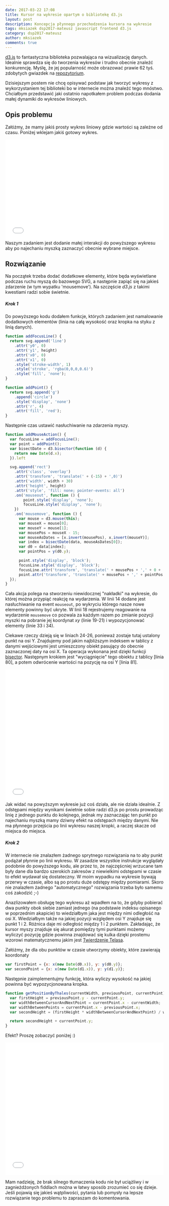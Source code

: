 ```yaml
---
date: 2017-03-22 17:08
title: Kursor na wykresie opartym o bibliotekę d3.js
layout: post
description: Koncepcja płynnego przechodzenia kursora na wykresie
tags: mksiazek dsp2017-mateusz javascript frontend d3.js
category: dsp2017-mateusz
author: mksiazek
comments: true
---
```


[d3.js](https://d3js.org/) to fantastyczna biblioteka pozwalająca na wizualizację danych. Idealnie sprawdza się do
tworzenia wykresów i trudno obecnie znaleźć konkurencję. Myślę, że jej popularność może obrazować prawie 62 tyś. zdobytych
gwiazdek na [repozytorium](https://github.com/d3/d3).

Dzisiejszym postem nie chcę opisywać podstaw jak tworzyć wykresy z wykorzystaniem tej biblioteki bo w internecie można
znaleźć tego mnóstwo. Chciałbym przedstawić jaki ostatnio napotkałem problem podczas dodania małej dynamiki do wykresów
liniowych.

## Opis problemu
Załóżmy, że mamy jakiś prosty wykres liniowy gdzie wartości są zależne od czasu. Poniżej wklejam jakiś gotowy wykres. 
<iframe width="100%" height="320" src="//jsfiddle.net/mejt/tzs0LyL9/6/embedded/result,js,css/" allowfullscreen="allowfullscreen" frameborder="0"></iframe>
Naszym zadaniem jest dodanie małej interakcji do powyższego wykresu aby po najechaniu myszką zaznaczyć obecnie wybrane
miejsce. 

## Rozwiązanie
Na początek trzeba dodać dodatkowe elementy, które będa wyświetlane podczas ruchu myszą do bazowego SVG, a następnie
zapiąć się na jakieś zdarzenie (w tym wypatku 'mousemove'). Na szczęście *d3.js* z takimi kwestiami radzi sobie świetnie.

##### Krok 1
Do powyższego kodu dodałem funkcje, których zadaniem jest namalowanie dodatkowych elementów (linia na całą wysokość oraz
kropka na styku z linią danych).

~~~ javascript
function addFocusLine() {
  return svg.append('line')
    .attr('y0', 0)
    .attr('y1', height)
    .attr('x0', 0)
    .attr('x1', 0)
    .style('stroke-width', 1)
    .style('stroke', 'rgba(0,0,0,0.6)')
    .style('fill', 'none');
}

function addPoint() {
  return svg.append('g')
    .append('circle')
    .style('display', 'none')
    .attr('r', 4)
    .attr('fill', 'red');
}
~~~
Następnie czas ustawić nasłuchiwanie na zdarzenia myszy.
~~~ javascript
function addMouseAction() {
  var focusLine = addFocusLine();
  var point = addPoint();
  var bisectDate = d3.bisector(function (d) {
    return new Date(d.x);
  }).left

  svg.append('rect')
    .attr('class', 'overlay')
    .attr('transform', 'translate(' + (-15) + ',0)')
    .attr('width', width + 30)
    .attr('height', height)
    .attr('style', 'fill: none; pointer-events: all')
    .on('mouseout', function () {
    	point.style('display', 'none');
    	focusLine.style('display', 'none');
    })
    .on('mousemove', function () {
      var mouse = d3.mouse(this);
      var mouseX = mouse[0];
      var mouseY = mouse[1];
      var mousePos = mouseX - 15;
      var mouseAsDates = [x.invert(mousePos), x.invert(mouseY)];
      var index = bisectDate(data, mouseAsDates[0]);
      var d0 = data[index];
      var pointPos = y(d0.y);

      point.style('display', 'block');
      focusLine.style('display', 'block');
      focusLine.attr('transform', 'translate(' + mousePos + ',' + 0 + ')');
      point.attr('transform', 'translate(' + mousePos + ',' + pointPos + ')');
  });
}
~~~
Cała akcja polega na stworzeniu niewidocznej "nakładki" na wykresie, do której można przypiąć reakcję na wydarzenia. 
W linii 14 dodane jest nasłuchiwanie na event `mouseout`, po wykryciu którego nasze nowe elementy powinny być ukryte.
W linii 18 rejestrujemy reagowanie na wydarzenie `mousemove` co pozwala za każdym razem po zmianie pozycji myszki
na pobranie jej koordynat *xy* (linie 19-21) i wypozycjonować elementy (linie 33 i 34).

Ciekawe rzeczy dzieją się w liniach 24-26, ponieważ zostaje tutaj ustalony punkt na osi Y. Znajdujemy pod jakim najbliższym
indeksem w tablicy z danymi wejściowymi jest umieszczony obiekt pasujący do obecnie zaznaczonej daty na osi X. Ta operacja
wykonana jest dzięki funkcji [bisector](http://stackoverflow.com/questions/26882631/d3-what-is-a-bisector).
Następnym krokiem jest "wyciągnięcie" tego obiektu z tablicy [linia 80], a potem odwrócenie wartości na pozycję na osi Y
[linia 81].

<iframe width="100%" height="420" src="//jsfiddle.net/mejt/tzs0LyL9/2/embedded/result,js,css/" allowfullscreen="allowfullscreen" frameborder="0"></iframe>
Jak widać na powyższym wykresie już coś działa, ale nie działa idealnie. Z odstępami między wynikami świetnie sobie radzi
d3.js po prostu prowadząc linię z jednego punktu do kolejnego, jednak my zaznaczając ten punkt po najechaniu myszką mamy
dziwny efekt na odstępach między danymi. Nie ma płynnego przejścia po linii wykresu naszej kropki, a raczej skacze od miejsca
do miejsca.

##### Krok 2
W internecie nie znalazłem żadnego sprytnego rozwiązania na to aby punkt podążał płynnie po linii wykresu. W zasadzie
wszystkie instrukcje wyglądały podobnie do powyższego kodu, ale przez to, że najczęścniej wrzucane tam były dane dla bardzo
szerokich zakresów z niewielkimi odstępami w czasie to efekt wydawał się dostateczny. W moim wypadku na wykresie bywają
przerwy w czasie, albo są po prostu duże odstępy między pomiarami. Skoro nie znalazłem żadnego "automatycznego"
rozwiązania trzeba było samemu coś zakodzić ;-)

Anazlizowałem obsługę tego wykresu aż wpadłem na to, że gdyby pobierać dwa punkty obok siebie zamiast jednego
(na podstawie indeksu opisanego w poprzednim akapicie) to wiedziałbym jaka jest między nimi odległość na osi X. Wiedziałbym
także na jakiej pozycji względem osi Y znajduje się punkt 1 i 2. Różnica daje mi odległość między 1 i 2 punktem.
Zakładając, że kursor myszy znajduje się akurat pomiędzy tymi punktami możemy wyliczyć pozycję gdzie powinna znajdować
się kulka dzięki prostemu wzorowi matematycznemu jakim jest [Twierdzenie Telasa](https://pl.wikipedia.org/wiki/Twierdzenie_Talesa).

Załóżmy, że dla obu punktów w czasie utworzymy obiekty, które zawierają koordonaty
~~~ javascript
var firstPoint = {x: x(new Date(d0.x)), y: y(d0.y)};
var secondPoint = {x: x(new Date(d1.x)), y: y(d1.y)};
~~~
Następnie zaimplementujmy funkcję, która wyliczy wysokość na jakiej powinna być wypozycjonowana kropka.
~~~ javascript
function getPositionByThales(currentWidth, previousPoint, currentPoint) {
  var firstHeight = previousPoint.y - currentPoint.y;
  var widthBetweenCursorAndNextPoint = currentPoint.x - currentWidth;
  var widthBetweenPoints = currentPoint.x - previousPoint.x;
  var secondHeight = (firstHeight * widthBetweenCursorAndNextPoint) / widthBetweenPoints;

  return secondHeight + currentPoint.y;
}
~~~
Efekt? Proszę zobaczyć poniżej :)
<iframe width="100%" height="420" src="//jsfiddle.net/mejt/tzs0LyL9/embedded/result,js,css/" allowfullscreen="allowfullscreen" frameborder="0"></iframe>

Mam nadzieję, że brak silnego tłumaczenia kodu nie był uciążliwy i w zagnieżdżonych fiddlach można w łatwy sposób zrozumieć
co się dzieje. Jeśli pojawią się jakieś wątpliwości, pytania lub pomysły na lepsze rozwiązanie tego problemu to zapraszam
do komentowania.
